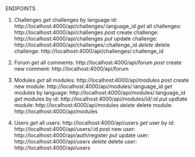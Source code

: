 ENDPOINTS

1. Challenges
	*get* challenges by language id: http://localhost:4000/api/challenges/:language_id 
	*get* all challenges: http://localhost:4000/api/challenges
	*post* create challenge: http://localhost:4000/api/challenges
	*put* update challenge: http://localhost:4000/api/challenges/:challenge_id
	*delete* delete challenge: http://localhost:4000/api/challenges/:challenge_id
	
2. Forum
	*get* all comments: http://localhost:4000/api/forum
	*post* create new comment: http://localhost:4000/api/forum
	
3. Modules
	*get* all modules: http://localhost:4000/api/modules
	*post* create new module: http://localhost:4000/api/modules/:language_id
	*get* modules by language: http://localhost:4000/api/modules/:language_id
	*get* modules by id: http://localhost:4000/api/modules/id/:id
	*put* updtate module: http://localhost:4000/api/modules
	*delete* delete module: http://localhost:4000/api/modules

4. Users
	*get* all users: http://localhost:4000/api/users
	*get* user by id: http://localhost:4000/api/users/:id
	*post* new user: http://localhost:4000/api/auth/register
	*put* update user: http://localhost:4000/api/users
	*delete* delete user: http://localhost:4000/api/users	
	